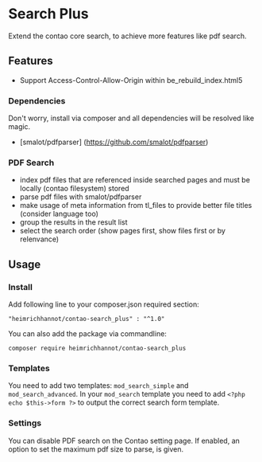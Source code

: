 # Search Plus

Extend the contao core search, to achieve more features like pdf search.

## Features

- Support Access-Control-Allow-Origin within be_rebuild_index.html5

### Dependencies

Don't worry, install via composer and all dependencies will be resolved like magic.

- [smalot/pdfparser] (https://github.com/smalot/pdfparser)

### PDF Search

- index pdf files that are referenced inside searched pages and must be locally (contao filesystem) stored
- parse pdf files with smalot/pdfparser
- make usage of meta information from tl_files to provide better file titles (consider language too)
- group the results in the result list
- select the search order (show pages first, show files first or by relenvance)

## Usage

### Install 

Add following line to your composer.json required section:

    "heimrichhannot/contao-search_plus" : "^1.0"
    
You can also add the package via commandline:

    composer require heimrichhannot/contao-search_plus

### Templates

You need to add two templates: `mod_search_simple` and `mod_search_advanced`. In your `mod_search` template you need to add `<?php echo $this->form ?>` to output the correct search form template. 

### Settings

You can disable PDF search on the Contao setting page. If enabled, an option to set the maximum pdf size to parse, is given.